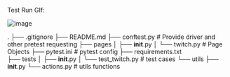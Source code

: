 Test Run GIf:

![image](https://github.com/TheAngevil/UIInteviewTemplate/blob/dev/working_on_search/test_run.gif)


.
├── .gitignore
├── README.md
├── conftest.py             # Provide driver and other pretest requesting
├── pages
│       ├── __init__.py
│       └── twitch.py       # Page Objects
├── pytest.ini              # pytest config
├── requirements.txt        
├── tests
│       ├── __init__.py
│       └── test_twitch.py  # test cases
└── utils
    ├── __init__.py
    └── actions.py          # utils functions